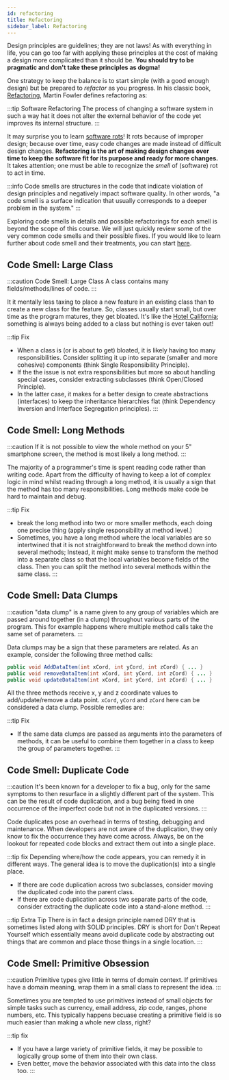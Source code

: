 ```yaml
---
id: refactoring
title: Refactoring
sidebar_label: Refactoring
---
```



Design principles are guidelines; they are not laws! As with everything in life, you can go too far with applying these principles at the cost of making a design more complicated than it should be. **You should try to be pragmatic and don't take these principles as dogma!**

One strategy to keep the balance is to start simple (with a good enough design) but be prepared to *refactor* as you progress. In his classic book, [Refactoring](https://martinfowler.com/books/refactoring.html), Martin Fowler defines refactoring as:

:::tip Software Refactoring
The process of changing a software system in such a way hat it does not alter the external behavior of the code yet improves its internal structure.
:::

It may surprise you to learn [software rots](https://en.wikipedia.org/wiki/Software_rot)! It rots because of improper design; because over time, easy code changes are made instead of difficult design changes. **Refactoring is the art of making design changes over time to keep the software fit for its purpose and ready for more changes.**
It takes attention; one must be able to recognize the _smell_ of (software) rot to act in time.

:::info 
Code smells are structures in the code that indicate violation of design principles and negatively impact software quality. In other words, "a code smell is a surface indication that usually corresponds to a deeper problem in the system."
:::

Exploring code smells in details and possible refactorings for each smell is beyond the scope of this course. We will just quickly review some of the very common code smells and their possible fixes. If you would like to learn further about code smell and their treatments, you can start [here](https://refactoring.guru/refactoring/smells).

## Code Smell: Large Class

:::caution Code Smell: Large Class
A class contains many fields/methods/lines of code.
:::

It it mentally less taxing to place a new feature in an existing class than to create a new class for the feature. So, classes usually start small, but over time as the program matures, they get bloated. It's like the [Hotel California](https://en.wikipedia.org/wiki/Hotel_California); something is always being added to a class but nothing is ever taken out!

:::tip Fix
* When a class is (or is about to get) bloated, it is likely having too many responsibilities. Consider splitting it up into separate (smaller and more cohesive) components (think Single Responsibility Principle). 
* If the the issue is not extra responsibilities but more so about handling special cases, consider extracting subclasses (think Open/Closed Principle). 
* In the latter case, it makes for a better design to create abstractions (interfaces) to keep the inheritance hierarchies flat (think Dependency Inversion and Interface Segregation principles).
:::


## Code Smell: Long Methods

:::caution
If it is not possible to view the whole method on your 5" smartphone screen, the method is most likely a long method.
:::

The majority of a programmer's time is spent reading code rather than writing code. Apart from the difficulty of having to keep a lot of complex logic in mind whilst reading through a long method, it is usually a sign that the method has too many responsibilities. Long methods make code be hard to maintain and debug.

:::tip Fix
* break the long method into two or more smaller methods, each doing one precise thing (apply single responsibility at method level.)
* Sometimes, you have a long method where the local variables are so intertwined that it is not straightforward to break the method down into several methods; Instead, it might make sense to transform the method into a separate class so that the local variables become fields of the class. Then you can split the method into several methods within the same class.
:::


## Code Smell: Data Clumps

:::caution
"data clump" is a name given to any group of variables which are passed around together (in a clump) throughout various parts of the program. This for example happens where multiple method calls take the same set of parameters.
:::

Data clumps may be a sign that these parameters are related. As an example, consider the following three method calls:

```java
public void AddDataItem(int xCord, int yCord, int zCord) { ... }
public void removeDataItem(int xCord, int yCord, int zCord) { ... }
public void updateDataItem(int xCord, int yCord, int zCord) { ... }
```

All the three methods receive x, y and z coordinate values to add/update/remove a data point. `xCord`, `yCord` and `zCord` here can be considered a data clump. Possible remedies are:

:::tip Fix
* If the same data clumps are passed as arguments into the parameters of methods, it can be useful to combine them together in a class to keep the group of parameters together.
:::


## Code Smell: Duplicate Code

:::caution
It's been known for a developer to fix a bug, only for the same symptoms to then resurface in a slightly different part of the system. This can be the result of code duplication, and a bug being fixed in one occurrence of the imperfect code but not in the duplicated versions.
:::

Code duplicates pose an overhead in terms of testing, debugging and maintenance. When developers are not aware of the duplication, they only know to fix the occurrence they have come across. Always, be on the lookout for repeated code blocks and extract them out into a single place.

:::tip fix
Depending where/how the code appears, you can remedy it in different ways. The general idea is to move the duplication(s) into a single place. 
* If there are code duplication across two subclasses, consider moving the duplicated code into the parent class.
* If there are code duplication across two separate parts of the code, consider extracting the duplicate code into a stand-alone method.
:::

:::tip Extra Tip
There is in fact a design principle named DRY that is sometimes listed along with SOLID principles. DRY is short for Don't Repeat Yourself which essentially means avoid duplicate code by abstracting out things that are common and place those things in a single location.
:::


## Code Smell: Primitive Obsession

:::caution 
Primitive types give little in terms of domain context. If primitives have a domain meaning, wrap them in a small class to represent the idea. 
:::

Sometimes you are tempted to use primitives instead of small objects for simple tasks such as currency, email address, zip code, ranges, phone numbers, etc. This typically happens becuase creating a primitive field is so much easier than making a whole new class, right?

:::tip fix
* If you have a large variety of primitive fields, it may be possible to logically group some of them into their own class. 
* Even better, move the behavior associated with this data into the class too.
:::